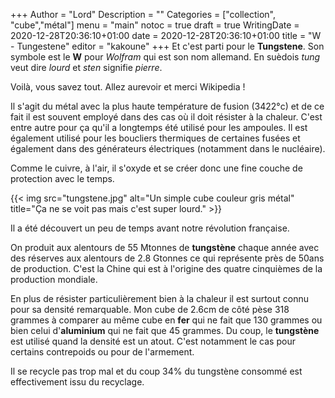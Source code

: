 +++
Author = "Lord"
Description = ""
Categories = ["collection", "cube","métal"]
menu = "main"
notoc = true
draft = true
WritingDate = 2020-12-28T20:36:10+01:00
date = 2020-12-28T20:36:10+01:00
title = "W - Tungestene"
editor = "kakoune"
+++
Et c'est parti pour le **Tungstene**.
Son symbole est le **W** pour *Wolfram* qui est son nom allemand.
En suèdois *tung* veut dire *lourd* et *sten* signifie *pierre*.

Voilà, vous savez tout.
Allez aurevoir et merci Wikipedia !

Il s'agit du métal avec la plus haute température de fusion (3422°c) et de ce fait il est souvent employé dans des cas où il doit résister à la chaleur.
C'est entre autre pour ça qu'il a longtemps été utilisé pour les ampoules.
Il est également utilisé pour les boucliers thermiques de certaines fusées et également dans des générateurs électriques (notamment dans le nucléaire).

Comme le cuivre, à l'air, il s'oxyde et se créer donc une fine couche de protection avec le temps.

{{< img src="tungstene.jpg" alt="Un simple cube couleur gris métal" title="Ça ne se voit pas mais c'est super lourd." >}}

Il a été découvert un peu de temps avant notre révolution française.

On produit aux alentours de 55 Mtonnes de **tungstène** chaque année avec des réserves aux alentours de 2.8 Gtonnes ce qui représente près de 50ans de production.
C'est la Chine qui est à l'origine des quatre cinquièmes de la production mondiale.

En plus de résister particulièrement bien à la chaleur il est surtout connu pour sa densité remarquable.
Mon cube de 2.6cm de côté pèse 318 grammes à comparer au même cube en **fer** qui ne fait que 130 grammes ou bien celui d'**aluminium** qui ne fait que 45 grammes.
Du coup, le **tungstène** est utilisé quand la densité est un atout.
C'est notamment le cas pour certains contrepoids ou pour de l'armement.

Il se recycle pas trop mal et du coup 34% du tungstène consommé est effectivement issu du recyclage.
